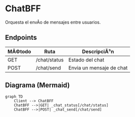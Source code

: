 ﻿# ChatBFF
Orquesta el envÃ­o de mensajes entre usuarios.
## Endpoints
| MÃ©todo | Ruta | DescripciÃ³n |
|--------|------|-------------|
| GET | /chat/status | Estado del chat |
| POST | /chat/send | Envia un mensaje de chat |

## Diagrama (Mermaid)
```mermaid
graph TD
    Client --> ChatBFF
    ChatBFF -->|GET| _chat_status[/chat/status]
    ChatBFF -->|POST| _chat_send[/chat/send]
```
